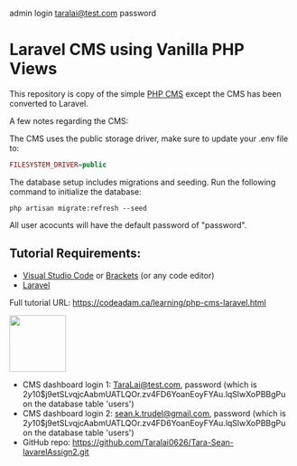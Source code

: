 admin login
taralai@test.com
password


# Laravel CMS using Vanilla PHP Views

This repository is copy of the simple [PHP CMS](https://github.com/codeadamca/php-cms) except the CMS has been converted to Laravel.

A few notes regarding the CMS:

The CMS uses the public storage driver, make sure to update your .env file to:

```php
FILESYSTEM_DRIVER=public
```

The database setup includes migrations and seeding. Run the following command to initialize the database:

```
php artisan migrate:refresh --seed
```

All user acocunts will have the default password of "password".

## Tutorial Requirements:

-   [Visual Studio Code](https://code.visualstudio.com/) or [Brackets](http://brackets.io/) (or any code editor)
-   [Laravel](https://laravel.com/)

Full tutorial URL: https://codeadam.ca/learning/php-cms-laravel.html

<a href="https://codeadam.ca">
<img src="https://codeadam.ca/images/code-block.png" width="100">
</a>

-   CMS dashboard login 1: TaraLai@test.com, password (which is $2y$10$j9etSLvqjcAabmUATLQOr.zv4FD6YoanEoyFYAu.lqSlwXoPBBgPu on the database table 'users')
-   CMS dashboard login 2: sean.k.trudel@gmail.com, password (which is $2y$10$j9etSLvqjcAabmUATLQOr.zv4FD6YoanEoyFYAu.lqSlwXoPBBgPu on the database table 'users')
-   GitHub repo: https://github.com/Taralai0626/Tara-Sean-lavarelAssign2.git
